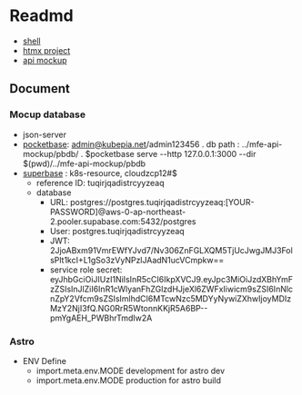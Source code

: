 # Readmd
- [shell](./mfe-shell/README.md)
- [htmx project](./mfe-htmx/README.md)
- [api mockup](./mfe-api-mockup/README.md)

## Document

### Mocup database
- json-server
- [pocketbase](https://pocketbase.io/): admin@kubepia.net/admin123456
  . db path : ../mfe-api-mockup/pbdb/
  . $pocketbase serve --http 127.0.0.1:3000 --dir $(pwd)/../mfe-api-mockup/pbdb
- [superbase]() : k8s-resource, cloudzcp12#$
  - reference ID: tuqirjqadistrcyyzeaq
  - database
    - URL: postgres://postgres.tuqirjqadistrcyyzeaq:[YOUR-PASSWORD]@aws-0-ap-northeast-2.pooler.supabase.com:5432/postgres
    - User: postgres.tuqirjqadistrcyyzeaq
    - JWT: 2JjoABxm91VmrEWfYJvd7/Nv306ZnFGLXQM5TjUcJwgJMJ3FolsPlt1kcI+L1gSo3zVyNPzlJAadN1ucVCmpkw==
    - service role secret: eyJhbGciOiJIUzI1NiIsInR5cCI6IkpXVCJ9.eyJpc3MiOiJzdXBhYmFzZSIsInJlZiI6InR1cWlyanFhZGlzdHJjeXl6ZWFxIiwicm9sZSI6InNlcnZpY2Vfcm9sZSIsImlhdCI6MTcwNzc5MDYyNywiZXhwIjoyMDIzMzY2NjI3fQ.NG0RrR5WtonnKKjR5A6BP--pmYgAEH_PWBhrTmdIw2A

### Astro
- ENV Define
  - import.meta.env.MODE development for astro dev
  - import.meta.env.MODE production for astro build
